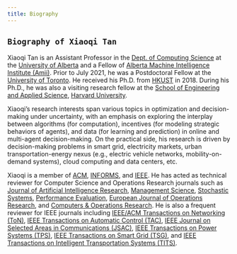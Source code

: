 ```yaml
---
title: Biography
---
```




## `Biography of Xiaoqi Tan`

Xiaoqi Tan is an Assistant Professor in the [Dept. of Computing Science](https://www.ualberta.ca/computing-science/index.html) at the [University of Alberta](https://www.ualberta.ca/index.html) and a Fellow of [Alberta Machine Intelligence Institute (Amii)](https://www.amii.ca/). Prior to July 2021, he was a Postdoctoral Fellow at the [University of Toronto](https://www.utoronto.ca/). He received his Ph.D.  from [HKUST](https://hkust.edu.hk/) in 2018. During his Ph.D.,  he was also a visiting research fellow at the [School of Engineering and Applied Science](https://www.seas.harvard.edu/), [Harvard University](https://harvard.edu).  


Xiaoqi’s research interests span various topics in optimization and decision-making under uncertainty, with an emphasis on exploring the interplay between algorithms (for computation), incentives (for modeling strategic behaviors of agents), and data (for learning and prediction) in online and multi-agent decision-making. On the practical side, his research is driven by decision-making problems in smart grid, electricity markets, urban transportation-energy nexus (e.g., electric vehicle networks, mobility-on-demand systems), cloud computing and data centers, etc.

Xiaoqi is a member of [ACM](https://www.acm.org/), [INFORMS](https://www.informs.org/), and [IEEE](https://www.ieee.org/). He has acted as technical reviewer for Computer Science and Operations Research journals such as [Journal of Artificial Intelligence Research](https://www.jair.org/index.php/jair), [Management Science](https://pubsonline.informs.org/journal/mnsc), [Stochastic Systems](https://pubsonline.informs.org/journal/stsy), [Performance Evaluation](https://www.journals.elsevier.com/performance-evaluation), [European Journal of Operations Research](https://www.journals.elsevier.com/european-journal-of-operational-research), and [Computers & Operations Research](https://www.journals.elsevier.com/computers-and-operations-research). He is also a frequent reviewer for IEEE journals  including [IEEE/ACM Transactions on Networking (ToN)](https://ieeexplore.ieee.org/xpl/RecentIssue.jsp?punumber=90), [IEEE Transactions on Automatic Control (TAC)](https://ieeexplore.ieee.org/xpl/RecentIssue.jsp?punumber=9), [IEEE Journal on Selected Areas in Communications (JSAC)](https://ieeexplore.ieee.org/xpl/RecentIssue.jsp?punumber=49), [IEEE Transactions on Power Systems (TPS)](https://ieeexplore.ieee.org/xpl/RecentIssue.jsp?punumber=59), [IEEE Transactions on Smart Grid (TSG)](https://ieeexplore.ieee.org/xpl/RecentIssue.jsp?punumber=5165411), and [IEEE Transactions on Intelligent Transportation Systems (TITS)](https://ieeexplore.ieee.org/xpl/RecentIssue.jsp?punumber=6979). 